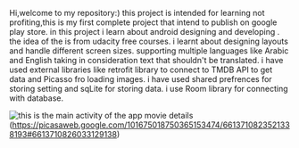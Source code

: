 Hi,welcome to my repository:)
this project is intended for learning not profiting,this is my first complete project that intend to publish on google play store.
in this project i learn about android designing and developing .
the idea of the is from udacity free courses.
i learnt about designing layouts and handle different screen sizes.
supporting multiple languages like Arabic and English taking in consideration text that shouldn't be translated.
i have used external libraries like  retrofit library to connect to TMDB API to get data and Picasso fro loading images.
i have used shared prefrences for storing setting and sqLite for storing data.
i use Room library for connecting with database.

![this is the main activity of the app](https://picasaweb.google.com/101675018750365153474/6613711134107576513#6613711133970445314)
movie details
(https://picasaweb.google.com/101675018750365153474/6613710823521338193#6613710826033129138)